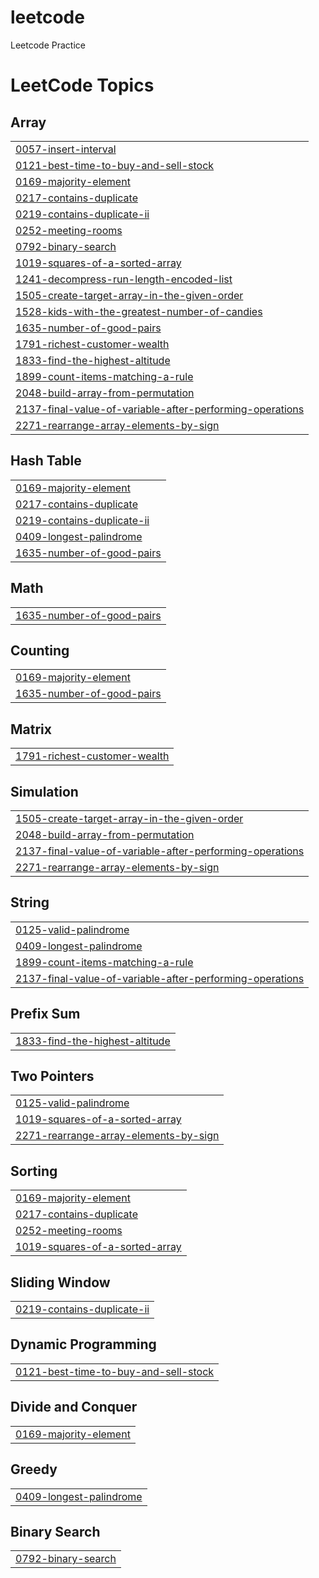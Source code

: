 # leetcode
Leetcode Practice

<!---LeetCode Topics Start-->
# LeetCode Topics
## Array
|  |
| ------- |
| [0057-insert-interval](https://github.com/linuschoudhury/leetcode/tree/master/0057-insert-interval) |
| [0121-best-time-to-buy-and-sell-stock](https://github.com/linuschoudhury/leetcode/tree/master/0121-best-time-to-buy-and-sell-stock) |
| [0169-majority-element](https://github.com/linuschoudhury/leetcode/tree/master/0169-majority-element) |
| [0217-contains-duplicate](https://github.com/linuschoudhury/leetcode/tree/master/0217-contains-duplicate) |
| [0219-contains-duplicate-ii](https://github.com/linuschoudhury/leetcode/tree/master/0219-contains-duplicate-ii) |
| [0252-meeting-rooms](https://github.com/linuschoudhury/leetcode/tree/master/0252-meeting-rooms) |
| [0792-binary-search](https://github.com/linuschoudhury/leetcode/tree/master/0792-binary-search) |
| [1019-squares-of-a-sorted-array](https://github.com/linuschoudhury/leetcode/tree/master/1019-squares-of-a-sorted-array) |
| [1241-decompress-run-length-encoded-list](https://github.com/linuschoudhury/leetcode/tree/master/1241-decompress-run-length-encoded-list) |
| [1505-create-target-array-in-the-given-order](https://github.com/linuschoudhury/leetcode/tree/master/1505-create-target-array-in-the-given-order) |
| [1528-kids-with-the-greatest-number-of-candies](https://github.com/linuschoudhury/leetcode/tree/master/1528-kids-with-the-greatest-number-of-candies) |
| [1635-number-of-good-pairs](https://github.com/linuschoudhury/leetcode/tree/master/1635-number-of-good-pairs) |
| [1791-richest-customer-wealth](https://github.com/linuschoudhury/leetcode/tree/master/1791-richest-customer-wealth) |
| [1833-find-the-highest-altitude](https://github.com/linuschoudhury/leetcode/tree/master/1833-find-the-highest-altitude) |
| [1899-count-items-matching-a-rule](https://github.com/linuschoudhury/leetcode/tree/master/1899-count-items-matching-a-rule) |
| [2048-build-array-from-permutation](https://github.com/linuschoudhury/leetcode/tree/master/2048-build-array-from-permutation) |
| [2137-final-value-of-variable-after-performing-operations](https://github.com/linuschoudhury/leetcode/tree/master/2137-final-value-of-variable-after-performing-operations) |
| [2271-rearrange-array-elements-by-sign](https://github.com/linuschoudhury/leetcode/tree/master/2271-rearrange-array-elements-by-sign) |
## Hash Table
|  |
| ------- |
| [0169-majority-element](https://github.com/linuschoudhury/leetcode/tree/master/0169-majority-element) |
| [0217-contains-duplicate](https://github.com/linuschoudhury/leetcode/tree/master/0217-contains-duplicate) |
| [0219-contains-duplicate-ii](https://github.com/linuschoudhury/leetcode/tree/master/0219-contains-duplicate-ii) |
| [0409-longest-palindrome](https://github.com/linuschoudhury/leetcode/tree/master/0409-longest-palindrome) |
| [1635-number-of-good-pairs](https://github.com/linuschoudhury/leetcode/tree/master/1635-number-of-good-pairs) |
## Math
|  |
| ------- |
| [1635-number-of-good-pairs](https://github.com/linuschoudhury/leetcode/tree/master/1635-number-of-good-pairs) |
## Counting
|  |
| ------- |
| [0169-majority-element](https://github.com/linuschoudhury/leetcode/tree/master/0169-majority-element) |
| [1635-number-of-good-pairs](https://github.com/linuschoudhury/leetcode/tree/master/1635-number-of-good-pairs) |
## Matrix
|  |
| ------- |
| [1791-richest-customer-wealth](https://github.com/linuschoudhury/leetcode/tree/master/1791-richest-customer-wealth) |
## Simulation
|  |
| ------- |
| [1505-create-target-array-in-the-given-order](https://github.com/linuschoudhury/leetcode/tree/master/1505-create-target-array-in-the-given-order) |
| [2048-build-array-from-permutation](https://github.com/linuschoudhury/leetcode/tree/master/2048-build-array-from-permutation) |
| [2137-final-value-of-variable-after-performing-operations](https://github.com/linuschoudhury/leetcode/tree/master/2137-final-value-of-variable-after-performing-operations) |
| [2271-rearrange-array-elements-by-sign](https://github.com/linuschoudhury/leetcode/tree/master/2271-rearrange-array-elements-by-sign) |
## String
|  |
| ------- |
| [0125-valid-palindrome](https://github.com/linuschoudhury/leetcode/tree/master/0125-valid-palindrome) |
| [0409-longest-palindrome](https://github.com/linuschoudhury/leetcode/tree/master/0409-longest-palindrome) |
| [1899-count-items-matching-a-rule](https://github.com/linuschoudhury/leetcode/tree/master/1899-count-items-matching-a-rule) |
| [2137-final-value-of-variable-after-performing-operations](https://github.com/linuschoudhury/leetcode/tree/master/2137-final-value-of-variable-after-performing-operations) |
## Prefix Sum
|  |
| ------- |
| [1833-find-the-highest-altitude](https://github.com/linuschoudhury/leetcode/tree/master/1833-find-the-highest-altitude) |
## Two Pointers
|  |
| ------- |
| [0125-valid-palindrome](https://github.com/linuschoudhury/leetcode/tree/master/0125-valid-palindrome) |
| [1019-squares-of-a-sorted-array](https://github.com/linuschoudhury/leetcode/tree/master/1019-squares-of-a-sorted-array) |
| [2271-rearrange-array-elements-by-sign](https://github.com/linuschoudhury/leetcode/tree/master/2271-rearrange-array-elements-by-sign) |
## Sorting
|  |
| ------- |
| [0169-majority-element](https://github.com/linuschoudhury/leetcode/tree/master/0169-majority-element) |
| [0217-contains-duplicate](https://github.com/linuschoudhury/leetcode/tree/master/0217-contains-duplicate) |
| [0252-meeting-rooms](https://github.com/linuschoudhury/leetcode/tree/master/0252-meeting-rooms) |
| [1019-squares-of-a-sorted-array](https://github.com/linuschoudhury/leetcode/tree/master/1019-squares-of-a-sorted-array) |
## Sliding Window
|  |
| ------- |
| [0219-contains-duplicate-ii](https://github.com/linuschoudhury/leetcode/tree/master/0219-contains-duplicate-ii) |
## Dynamic Programming
|  |
| ------- |
| [0121-best-time-to-buy-and-sell-stock](https://github.com/linuschoudhury/leetcode/tree/master/0121-best-time-to-buy-and-sell-stock) |
## Divide and Conquer
|  |
| ------- |
| [0169-majority-element](https://github.com/linuschoudhury/leetcode/tree/master/0169-majority-element) |
## Greedy
|  |
| ------- |
| [0409-longest-palindrome](https://github.com/linuschoudhury/leetcode/tree/master/0409-longest-palindrome) |
## Binary Search
|  |
| ------- |
| [0792-binary-search](https://github.com/linuschoudhury/leetcode/tree/master/0792-binary-search) |
<!---LeetCode Topics End-->